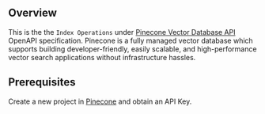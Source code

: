## Overview

This is the the `Index Operations` under [Pinecone Vector Database API](https://docs.pinecone.io/reference) OpenAPI specification. Pinecone is a fully managed vector database which supports building developer-friendly, easily scalable, and high-performance vector search applications without infrastructure hassles.
## Prerequisites

 Create a new project in [Pinecone](https://www.pinecone.io/) and obtain an API Key.
